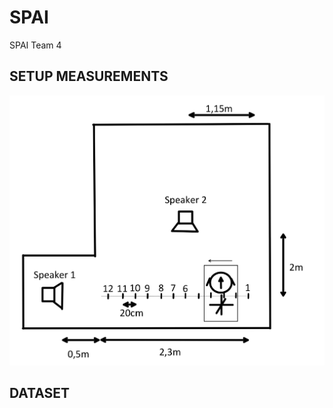 # SPAI
SPAI Team 4

## SETUP MEASUREMENTS
![Screenshot](./images/measurement_setup.jpg)

## DATASET
